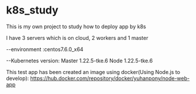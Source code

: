 # k8s_study
This is my own project to study how to deploy app by k8s


I have 3 servers which is on cloud, 2 workers and 1 master

  --environment :centos7.6.0_x64

  --Kubernetes version: 
  Master 1.22.5-tke.6
  Node 1.22.5-tke.6

This test app has been created an image using docker(Using Node.js to develop):
https://hub.docker.com/repository/docker/yuhanpony/node-web-app
